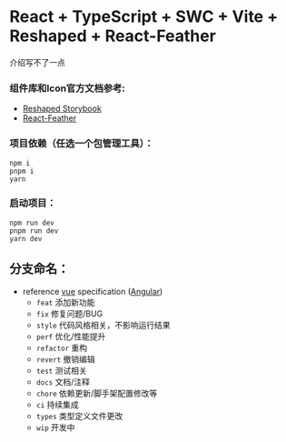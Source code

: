 # React + TypeScript + SWC + Vite + Reshaped + React-Feather
介绍写不了一点

### 组件库和Icon官方文档参考:

- [Reshaped Storybook](https://reshaped.so/storybook/index.html)
- [React-Feather](https://feathericons.com/)

### 项目依赖（任选一个包管理工具）：

```
npm i
pnpm i
yarn
```

### 启动项目：

```
npm run dev
pnpm run dev
yarn dev
```

## 分支命名：

- reference [vue](https://github.com/vuejs/vue/blob/dev/.github/COMMIT_CONVENTION.md) specification ([Angular](https://github.com/conventional-changelog/conventional-changelog/tree/master/packages/conventional-changelog-angular))
  - `feat` 添加新功能
  - `fix` 修复问题/BUG
  - `style` 代码风格相关，不影响运行结果
  - `perf` 优化/性能提升
  - `refactor` 重构
  - `revert` 撤销编辑
  - `test` 测试相关
  - `docs` 文档/注释
  - `chore` 依赖更新/脚手架配置修改等
  - `ci` 持续集成
  - `types` 类型定义文件更改
  - `wip` 开发中
